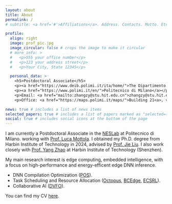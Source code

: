 ```yaml
---
layout: about
title: About
permalink: /
# subtitle: <a href='#'>Affiliations</a>. Address. Contacts. Motto. Etc.

profile:
  align: right
  image: prof_pic.jpg
  image_circular: false # crops the image to make it circular
  # more_info: >
  #   <p>555 your office number</p>
  #   <p>123 your address street</p>
  #   <p>Your City, State 12345</p>

  personal_data: >
    <h5>Postdoctoral Associate</h5>
    <p><a href="https://www.deib.polimi.it/ita/home/">The Dipartimento di Elettronica, Informazione e Bioingegneria (DEIB)</a></p>
    <p><a href="https://www.polimi.it/en/">Politecnico di Milano</a></p>
    <p>Email: <a href="mailto:zhangzy@stu.hit.edu.cn">zhangzy@stu.hit.edu.cn</a></p>
    <p>Office: <a href="https://maps.polimi.it/maps/">Building 21<a>, via Golgi 39, Milano Leonardo’s Politecnico Campus</p>

news: true # includes a list of news items
selected_papers: true # includes a list of papers marked as "selected={true}"
social: true # includes social icons at the bottom of the page
---
```


<!-- Write your biography here. Tell the world about yourself. Link to your favorite [subreddit](http://reddit.com). You can put a picture in, too. The code is already in, just name your picture `prof_pic.jpg` and put it in the `img/` folder. -->

<!-- Put your address / P.O. box / other info right below your picture. You can also disable any of these elements by editing `profile` property of the YAML header of your `_pages/about.md`. Edit `_bibliography/papers.bib` and Jekyll will render your [publications page](/al-folio/publications/) automatically. -->

<!-- Link to your social media connections, too. This theme is set up to use [Font Awesome icons](https://fontawesome.com/) and [Academicons](https://jpswalsh.github.io/academicons/), like the ones below. Add your Facebook, Twitter, LinkedIn, Google Scholar, or just disable all of them. -->

I am currently a Postdoctoral Associate in the [NESLab](https://www.neslab.it/) at Politecnico di Milano. working with [Prof. Luca Mottola](https://mottola.faculty.polimi.it/). I obtained my Ph.D. degree from Harbin Institute of Technology in 2024, advised by [Prof. Jie Liu](https://drjieliu.github.io/). I also work closely with [Prof. Yang Zhao](https://yangece.github.io/) at Harbin Institute of Technology (Shenzhen).

My main research interest is edge computing, embedded intelligence, with a focus on high-performance and energy-efficent edge DNN inference.

- DNN Compilation Optimization ([POS](https://dl.acm.org/doi/abs/10.1145/3583120.3586953)).
- Task Scheduling and Resource Allocation ([Octopus](https://link.springer.com/chapter/10.1007/978-3-031-48424-7_18), [BCEdge](https://ieeexplore.ieee.org/abstract/document/10549973), [ECSRL](https://dl.acm.org/doi/abs/10.1145/3485730.3492886)).
- Collaborative AI ([DVFO](https://ieeexplore.ieee.org/abstract/document/10412103)).

You can find my CV [here](https://Bigboyzzy.github.io/assets/pdf/Ziyang_Zhang_CV.pdf).
